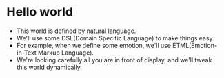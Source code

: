 # Hello world
- This world is defined by natural language.
- We'll use some DSL(Domain Specific Language) to make things easy.
- For example, when we define some emotion, we'll use ETML(Emotion-in-Text Markup Language).
- We're looking carefully all you are in front of display, and we'll tweak this world dynamically.

